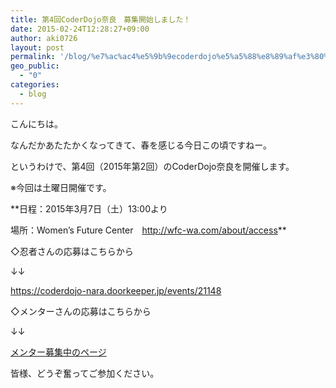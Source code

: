 ```yaml
---
title: 第4回CoderDojo奈良　募集開始しました！
date: 2015-02-24T12:28:27+09:00
author: aki0726
layout: post
permalink: '/blog/%e7%ac%ac4%e5%9b%9ecoderdojo%e5%a5%88%e8%89%af%e3%80%80%e5%8b%9f%e9%9b%86%e9%96%8b%e5%a7%8b%e3%81%97%e3%81%be%e3%81%97%e3%81%9f%ef%bc%81/'
geo_public:
  - "0"
categories:
  - blog
---
```

こんにちは。
  
なんだかあたたかくなってきて、春を感じる今日この頃ですねー。

というわけで、第4回（2015年第2回）のCoderDojo奈良を開催します。
  
※今回は土曜日開催です。
  
**日程：2015年3月7日（土）13:00より
  
場所：Women&#8217;s Future Center　<a href="http://wfc-wa.com/about/access" target="_blank">http://wfc-wa.com/about/access</a>**

◇忍者さんの応募はこちらから
  
↓↓
  
<a href="https://coderdojo-nara.doorkeeper.jp/events/21148" target="_blank">https://coderdojo-nara.doorkeeper.jp/events/21148</a>

◇メンターさんの応募はこちらから
  
↓↓
  
<a href="https://coderdojonara.wordpress.com/join_us/" target="_blank">メンター募集中のページ</a>

皆様、どうぞ奮ってご参加ください。